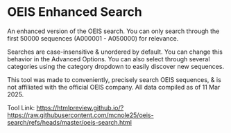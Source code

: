 # OEIS Enhanced Search

An enhanced version of the OEIS search. You can only search through the first 50000 sequences (A000001 - A050000) for relevance.

Searches are case-insensitive & unordered by default. You can change this behavior in the Advanced Options. You can also select through several categories using the category dropdown to easily discover new sequences.

This tool was made to conveniently, precisely search OEIS sequences, & is not affiliated with the official OEIS company. All data compiled as of 11 Mar 2025.

Tool Link: https://htmlpreview.github.io/?https://raw.githubusercontent.com/mcnole25/oeis-search/refs/heads/master/oeis-search.html
